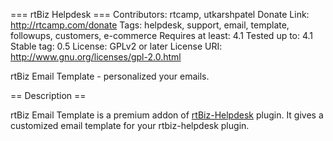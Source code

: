 === rtBiz Helpdesk ===
Contributors:      rtcamp, utkarshpatel
Donate Link:       http://rtcamp.com/donate
Tags:              helpdesk, support, email, template, followups, customers, e-commerce
Requires at least: 4.1
Tested up to:      4.1
Stable tag:        0.5
License:           GPLv2 or later
License URI:       http://www.gnu.org/licenses/gpl-2.0.html

rtBiz Email Template - personalized your emails.

== Description ==

rtBiz Email Template is a premium addon of [rtBiz-Helpdesk](https://rtcamp.com/products/rtbiz-helpdesk/) plugin. It gives a customized email template for your rtbiz-helpdesk plugin.

